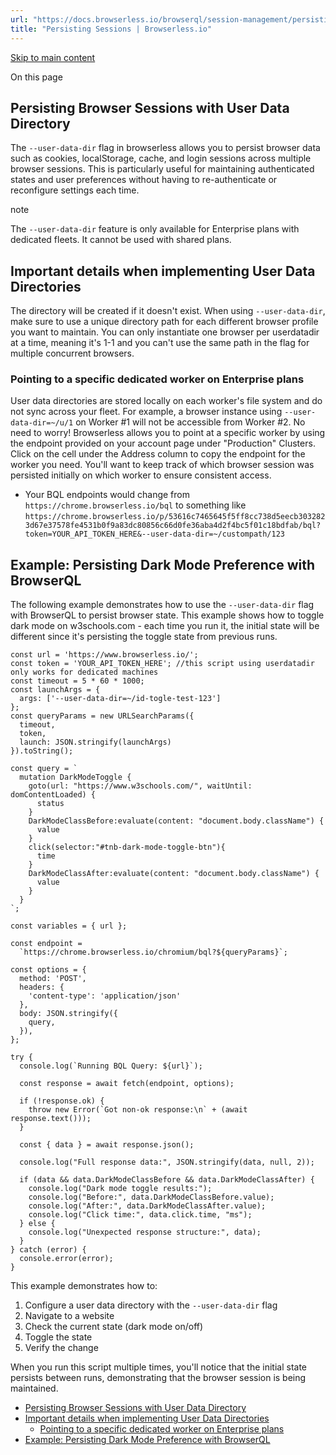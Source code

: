 ```yaml
---
url: "https://docs.browserless.io/browserql/session-management/persisting-sessions"
title: "Persisting Sessions | Browserless.io"
---
```


[Skip to main content](https://docs.browserless.io/browserql/session-management/persisting-sessions#__docusaurus_skipToContent_fallback)

On this page

## Persisting Browser Sessions with User Data Directory [​](https://docs.browserless.io/browserql/session-management/persisting-sessions\#persisting-browser-sessions-with-user-data-directory "Direct link to Persisting Browser Sessions with User Data Directory")

The `--user-data-dir` flag in browserless allows you to persist browser data such as cookies, localStorage, cache, and login sessions across multiple browser sessions. This is particularly useful for maintaining authenticated states and user preferences without having to re-authenticate or reconfigure settings each time.

note

The `--user-data-dir` feature is only available for Enterprise plans with dedicated fleets. It cannot be used with shared plans.

## Important details when implementing User Data Directories [​](https://docs.browserless.io/browserql/session-management/persisting-sessions\#important-details-when-implementing-user-data-directories "Direct link to Important details when implementing User Data Directories")

The directory will be created if it doesn't exist. When using `--user-data-dir`, make sure to use a unique directory path for each different browser profile you want to maintain. You can only instantiate one browser per userdatadir at a time, meaning it's 1-1 and you can't use the same path in the flag for multiple concurrent browsers.

### Pointing to a specific dedicated worker on Enterprise plans [​](https://docs.browserless.io/browserql/session-management/persisting-sessions\#pointing-to-a-specific-dedicated-worker-on-enterprise-plans "Direct link to Pointing to a specific dedicated worker on Enterprise plans")

User data directories are stored locally on each worker's file system and do not sync across your fleet. For example, a browser instance using `--user-data-dir=~/u/1` on Worker #1 will not be accessible from Worker #2. No need to worry! Browserless allows you to point at a specific worker by using the endpoint provided on your account page under "Production" Clusters. Click on the cell under the Address column to copy the endpoint for the worker you need. You'll want to keep track of which browser session was persisted initially on which worker to ensure consistent access.

- Your BQL endpoints would change from `https://chrome.browserless.io/bql` to something like `https://chrome.browserless.io/p/53616c7465645f5ff8cc738d5eecb3032823d67e37578fe4531b0f9a83dc80856c66d0fe36aba4d2f4bc5f01c18bdfab/bql?token=YOUR_API_TOKEN_HERE&--user-data-dir=~/custompath/123`

## Example: Persisting Dark Mode Preference with BrowserQL [​](https://docs.browserless.io/browserql/session-management/persisting-sessions\#example-persisting-dark-mode-preference-with-browserql "Direct link to Example: Persisting Dark Mode Preference with BrowserQL")

The following example demonstrates how to use the `--user-data-dir` flag with BrowserQL to persist browser state. This example shows how to toggle dark mode on w3schools.com - each time you run it, the initial state will be different since it's persisting the toggle state from previous runs.

```codeBlockLines_p187
const url = 'https://www.browserless.io/';
const token = 'YOUR_API_TOKEN_HERE'; //this script using userdatadir only works for dedicated machines
const timeout = 5 * 60 * 1000;
const launchArgs = {
  args: ['--user-data-dir=~/id-togle-test-123']
};
const queryParams = new URLSearchParams({
  timeout,
  token,
  launch: JSON.stringify(launchArgs)
}).toString();

const query = `
  mutation DarkModeToggle {
    goto(url: "https://www.w3schools.com/", waitUntil: domContentLoaded) {
      status
    }
    DarkModeClassBefore:evaluate(content: "document.body.className") {
      value
    }
    click(selector:"#tnb-dark-mode-toggle-btn"){
      time
    }
    DarkModeClassAfter:evaluate(content: "document.body.className") {
      value
    }
  }
`;

const variables = { url };

const endpoint =
  `https://chrome.browserless.io/chromium/bql?${queryParams}`;

const options = {
  method: 'POST',
  headers: {
    'content-type': 'application/json'
  },
  body: JSON.stringify({
    query,
  }),
};

try {
  console.log(`Running BQL Query: ${url}`);

  const response = await fetch(endpoint, options);

  if (!response.ok) {
    throw new Error(`Got non-ok response:\n` + (await response.text()));
  }

  const { data } = await response.json();

  console.log("Full response data:", JSON.stringify(data, null, 2));

  if (data && data.DarkModeClassBefore && data.DarkModeClassAfter) {
    console.log("Dark mode toggle results:");
    console.log("Before:", data.DarkModeClassBefore.value);
    console.log("After:", data.DarkModeClassAfter.value);
    console.log("Click time:", data.click.time, "ms");
  } else {
    console.log("Unexpected response structure:", data);
  }
} catch (error) {
  console.error(error);
}

```

This example demonstrates how to:

1. Configure a user data directory with the `--user-data-dir` flag
2. Navigate to a website
3. Check the current state (dark mode on/off)
4. Toggle the state
5. Verify the change

When you run this script multiple times, you'll notice that the initial state persists between runs, demonstrating that the browser session is being maintained.

- [Persisting Browser Sessions with User Data Directory](https://docs.browserless.io/browserql/session-management/persisting-sessions#persisting-browser-sessions-with-user-data-directory)
- [Important details when implementing User Data Directories](https://docs.browserless.io/browserql/session-management/persisting-sessions#important-details-when-implementing-user-data-directories)
  - [Pointing to a specific dedicated worker on Enterprise plans](https://docs.browserless.io/browserql/session-management/persisting-sessions#pointing-to-a-specific-dedicated-worker-on-enterprise-plans)
- [Example: Persisting Dark Mode Preference with BrowserQL](https://docs.browserless.io/browserql/session-management/persisting-sessions#example-persisting-dark-mode-preference-with-browserql)